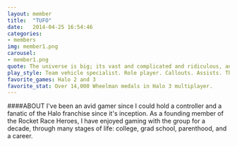 ```yaml
---
layout: member
title:  "TUFO"
date:   2014-04-25 16:54:46
categories:
- members
img: member1.png
carousel:
- member1.png
quote: The universe is big; its vast and complicated and ridiculous, and sometimes, very rarely, impossible things just happen, and we call them miracles. &mdash; The Doctor
play_style: Team vehicle specialist. Role player. Callouts. Assists. The greater good.
favorite_games: Halo 2 and 3
favorite_stat: Over 14,000 Wheelman medals in Halo 3 multiplayer.
---
```

####ABOUT
I've been an avid gamer since I could hold a controller and a fanatic of the Halo franchise since it's inception. As a founding member of the Rocket Race Heroes, I have enjoyed gaming with the group for a decade, through many stages of life: college, grad school, parenthood, and a career.